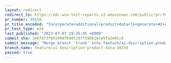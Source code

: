 ```yaml
---
layout: redirect
redirect_to: https://a8c-woo-test-reports.s3.amazonaws.com/public/pr/39150/e2e/index.html
pr_number: 39150
pr_title_encoded: "Incorporate+additional+product+data+to+generate+AI+description"
pr_test_type: e2e
last_published: "2023-07-07 19:26:45 +0000"
commit_sha: 3e8fd75f603908f640528ff59bb2ece9fa2e01c9
commit_message: "Merge branch 'trunk' into feature/ai-description-product-data-38338"
branch_name: feature/ai-description-product-data-38338
passed: true
---
```

